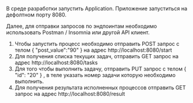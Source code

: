 В среде разработки запустить Application. Приложение запуститься на дефолтном порту 8080.

Далее, для отправки запросов по эндпоинтам необходимо использовать Postman / Insomnia или другой API клиент.

  1. Чтобы запустить процесс необходимо отправить POST запрос c телом
    {
      "post_value":"90"
    }
    на адрес http://localhost:8080/start
  2. Для получения списка текущих задач, отправить GET запрос на адрес http://localhost:8080/tasks    
  3. Для того чтобы выполнить задачу, отправить PUT запрос с телом
    {
		"id": "20"
    }
    , в теле указать номер задачи которую необходимо выполнить.
  4. Для получения результата исполненных процессов отправить GET запрос на адрес http://localhost:8080/result
